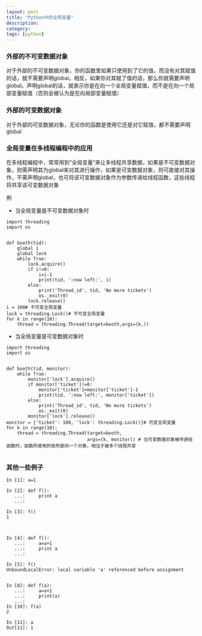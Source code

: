 ```yaml
---
layout: post
title: "Python中的全局变量"
description:
category:
tags: [python]
---
```


### 外部的不可变数据对象
对于外部的不可变数据对象，你的函数里如果只使用到了它的值，而没有对其赋值的话，就不需要声明global。相反，如果你对其赋了值的话，那么你就需要声明global。声明global的话，就表示你是在向一个全局变量赋值，而不是在向一个局部变量赋值（否则会被认为是在向局部变量赋值）

### 外部的可变数据对象
对于外部的可变数据对象，无论你的函数是使用它还是对它赋值，都不需要声明global

### 全局变量在多线程编程中的应用
在多线程编程中，常常用到“全局变量”来让多线程共享数据，如果是不可变数据对象，则需声明其为global来对其进行操作，如果是可变数据对象，则可直接对其操作，不需声明global，也可将该可变数据对象作为参数传递给线程函数，这些线程将共享该可变数据对象

例

* 当全局变量是不可变数据对象时

```
import threading
import os


def booth(tid):
    global i
    global lock
    while True:
        lock.acquire()
        if i!=0:
            i=i-1
            print(tid, ':now left:', i)
        else:
            print('Thread_id', tid, 'No more tickets')
            os._exit(0)
        lock.release()
i = 100# 不可变全局变量
lock = threading.Lock()# 不可变全局变量
for k in range(10):
    thread = threading.Thread(target=booth,args=(k,))
```

* 当全局变量是可变数据对象时
```
import threading
import os


def booth(tid, monitor):
    while True:
        monitor['lock'].acquire()
        if monitor['ticket']!=0:
            monitor['ticket']=monitor['ticket']-1
            print(tid, ':now left:', monitor['ticket'])
        else:
            print('Thread_id', tid, 'No more tickets')
            os._exit(0)
        monitor['lock'].release()
monitor = {'ticket': 100, 'lock': threading.Lock()}# 可变全局变量
for k in range(10):
    thread = threading.Thread(target=booth,
                              args=(k, monitor)) # 当可变数据对象被传递给函数时，函数所使用的依然是同一个对象，相当于被多个线程共享
                             
```

### 其他一些例子
```
In [1]: a=1

In [2]: def f():
   ...:     print a
   ...:

In [3]: f()
1



In [4]: def f():
   ...:     a=a+1
   ...:     print a
   ...:

In [5]: f()
UnboundLocalError: local variable 'a' referenced before assignment


In [8]: def f(a):
   ...:     a=a+1
   ...:     print(a)
   ...:
In [10]: f(a)
2

In [11]: a
Out[11]: 1
```

                                            

